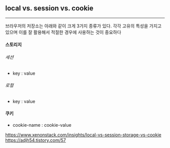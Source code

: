 

## local vs. session vs. cookie
----
브라우저의 저장소는 아래와 같이 크게 3가지 종류가 있다. 각각 고유의 특성을 가지고 있으며 이를 잘 활용해서 적절한 경우에 사용하는 것이 중요하다
#### 스토리지
###### 세션
- key : value

###### 로컬
- key : value


#### 쿠키
- cookie-name : cookie-value



https://www.xenonstack.com/insights/local-vs-session-storage-vs-cookie
https://adjh54.tistory.com/57